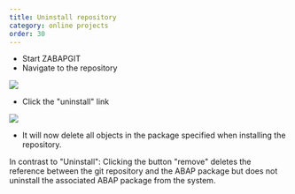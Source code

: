 ```yaml
---
title: Uninstall repository
category: online projects
order: 30
---
```


* Start ZABAPGIT
* Navigate to the repository

![](img/uninstall1.png)

* Click the "uninstall" link

![](img/uninstall2.png)

* It will now delete all objects in the package specified when installing the repository.

In contrast to "Uninstall": Clicking the button "remove" deletes the reference between the git repository and the ABAP package but does not uninstall the associated ABAP package from the system.
